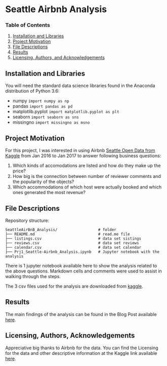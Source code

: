 # Seattle Airbnb Analysis

### Table of Contents

1. [Installation and Libraries](#installation)
2. [Project Motivation](#motivation)
3. [File Descriptions](#files)
4. [Results](#results)
5. [Licensing, Authors, and Acknowledgements](#licensing)

## Installation and Libraries  <a name="installation"></a>

You will need the standard data science libraries found in the Anaconda distribution of Python 3.6:

- numpy                 `import numpy as np`
- pandas                `import pandas as pd`
- matplotlib.pyplot     `import matplotlib.pyplot as plt`
- seaborn               `import seaborn as sns`
- missingno             `import missingno as msno`

## Project Motivation<a name="motivation"></a>

For this project, I was interested in using Airbnb [Seattle Open Data from Kaggle](https://www.kaggle.com/airbnb/seattle) from Jan 2016 to Jan 2017 to answer following business questions:

1. Which kinds of accomodations are listed and how do they make up the price?
2. How big is the connection between number of reviewer comments and the popularity of the objects?
3. Which accommodations of which host were actually booked and which ones generated the most revenue?


## File Descriptions <a name="files"></a>
Repository structure:

    SeattleAirBnB_Analysis/                  # folder
    ├── README.md                            # read.me file 
    ├── listings.csv                         # data set sistings
    ├── reviews.csv                          # data set reviews
    ├── calendar.csv                         # data set calendar
    ├── Prj1_Seattle-Airbnb_Analysis.ipynb   # Jupyter notebook with the analysis
    
There is 1 jupyter notebook available here to show the analysis related to the above questions. Markdown cells and comments were used to assist in walking through the steps.  

The 3 csv files used for the analysis are downloaded from [kaggle](https://www.kaggle.com/airbnb/seattle).

## Results<a name="results"></a>

The main findings of the analysis can be found in the Blog Post available [here](https://).

## Licensing, Authors, Acknowledgements<a name="licensing"></a>

Appreciative big thanks to Airbnb for the data.  You can find the Licensing for the data and other descriptive information at the Kaggle link available [here](https://www.kaggle.com/airbnb/seattle).
